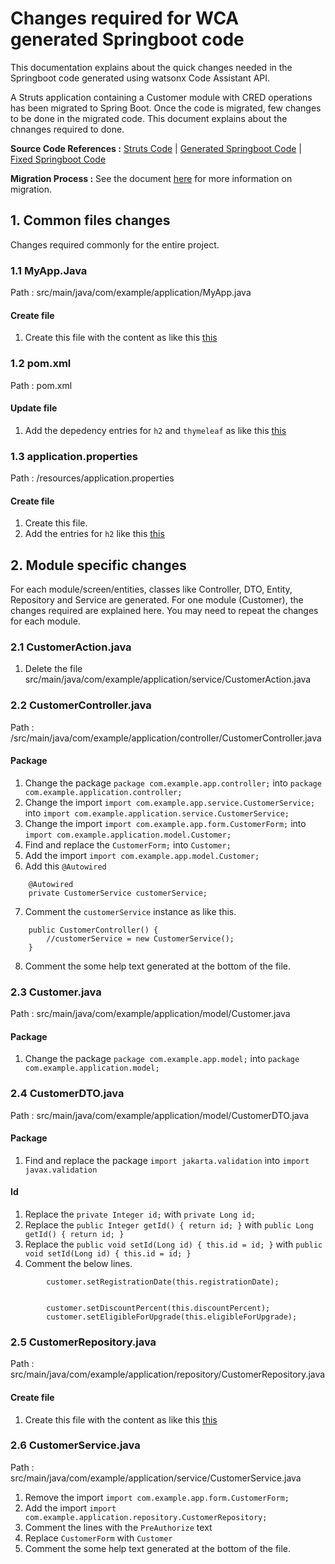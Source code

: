# Changes required for WCA generated Springboot code

This documentation explains about the quick changes needed in the Springboot code generated using watsonx Code Assistant API.

A Struts application containing a Customer module with CRED operations has been migrated to Spring Boot. Once the code is migrated, few changes to be done in the migrated code. This document explains about the chnanges required to done.

**Source Code References :** <a href="./struts">Struts Code</a>  |  <a href="./springboot-org">Generated Springboot Code</a>    |   <a href="./springboot-fixed">Fixed Springboot Code</a>

**Migration Process :** See the document <a href="https://github.com/ibm-self-serve-assets/wca-struts-to-springboot-docs">here</a> for more information on migration.

## 1. Common files changes

Changes required commonly for the entire project.

### 1.1 MyApp.Java
    
Path : src/main/java/com/example/application/MyApp.java

#### Create file

1. Create this file with the content as like this <a href="./springboot-fixed/src/main/java/com/example/application/MyApp.java">this</a>

### 1.2 pom.xml
    
Path : pom.xml

#### Update file

1. Add the depedency entries for `h2` and `thymeleaf` as like this <a href="./springboot-fixed/pom.xml">this</a>

### 1.3 application.properties
    
Path : /resources/application.properties

#### Create file

1. Create this file.
2. Add the entries for `h2`  like this <a href="./springboot-fixed/src/main/resources/application.properties">this</a>


## 2. Module specific changes

For each module/screen/entities, classes like Controller, DTO, Entity, Repository and Service are generated. For one module (Customer), the changes required are explained here. You may need to repeat the changes for each module.

### 2.1 CustomerAction.java

1. Delete the file src/main/java/com/example/application/service/CustomerAction.java

### 2.2 CustomerController.java

Path : /src/main/java/com/example/application/controller/CustomerController.java

#### Package

1. Change the package `package com.example.app.controller;` into `package com.example.application.controller;`
2. Change the import `import com.example.app.service.CustomerService;` into `import com.example.application.service.CustomerService;`
3. Change the import `import com.example.app.form.CustomerForm;` into `import com.example.application.model.Customer;`
4. Find and replace the `CustomerForm;` into `Customer;`
5. Add the import `import com.example.app.model.Customer;`
6. Add this `@Autowired`
```
    @Autowired
    private CustomerService customerService;
```
7. Comment the `customerService` instance as like this.
```
    public CustomerController() {
        //customerService = new CustomerService();
    }
```
8. Comment the some help text generated at the bottom of the file.

### 2.3 Customer.java

Path : src/main/java/com/example/application/model/Customer.java

#### Package

1. Change the package `package com.example.app.model;` into `package com.example.application.model;`


### 2.4 CustomerDTO.java

Path : src/main/java/com/example/application/model/CustomerDTO.java

#### Package

1. Find and replace the package `import jakarta.validation` into `import javax.validation`

#### Id

1. Replace the `private Integer id;` with `private Long id;`
2. Replace the `public Integer getId() { return id; }` with `public Long getId() { return id; }`
3. Replace the `public void setId(Long id) { this.id = id; }` with `public void setId(Long id) { this.id = id; }`
4. Comment the below lines.
```
        customer.setRegistrationDate(this.registrationDate);


        customer.setDiscountPercent(this.discountPercent);
        customer.setEligibleForUpgrade(this.eligibleForUpgrade);
```

### 2.5 CustomerRepository.java

Path : src/main/java/com/example/application/repository/CustomerRepository.java

#### Create file

1. Create this file with the content as like this <a href="./springboot-fixed/src/main/java/com/example/application/repository/CustomerRepository.java">this</a>

### 2.6 CustomerService.java

Path : src/main/java/com/example/application/service/CustomerService.java

1. Remove the import `import com.example.app.form.CustomerForm;`
2. Add the import `import com.example.application.repository.CustomerRepository;`
3. Comment the lines with the `PreAuthorize` text
4. Replace `CustomerForm` with `Customer`
5. Comment the some help text generated at the bottom of the file.
